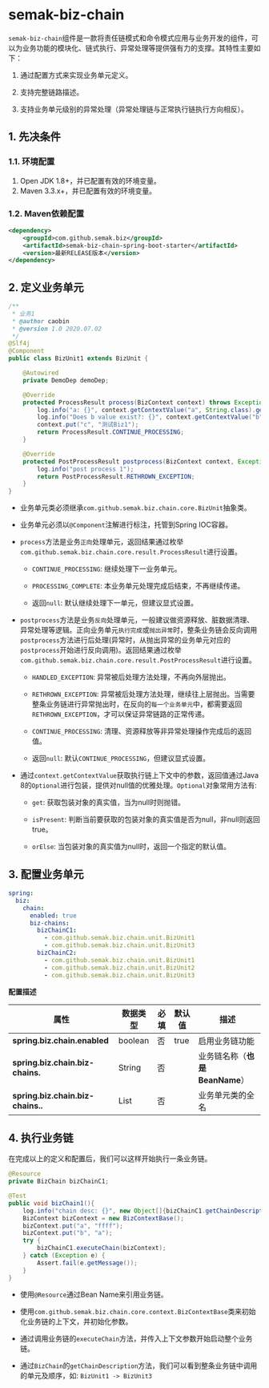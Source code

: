 # semak-biz-chain

`semak-biz-chain`组件是一款将责任链模式和命令模式应用与业务开发的组件，可以为业务功能的模块化、链式执行、异常处理等提供强有力的支撑。其特性主要如下：


1. 通过配置方式来实现业务单元定义。

1. 支持完整链路描述。
1. 支持业务单元级别的异常处理（异常处理链与正常执行链执行方向相反）。



## 1. 先决条件
### 1.1. 环境配置

1. Open JDK 1.8+，并已配置有效的环境变量。
1. Maven 3.3.x+，并已配置有效的环境变量。



### 1.2. Maven依赖配置
```xml
<dependency>
    <groupId>com.github.semak.biz</groupId>
    <artifactId>semak-biz-chain-spring-boot-starter</artifactId>
    <version>最新RELEASE版本</version>
</dependency>
```




## 2. 定义业务单元
```java
/**
 * 业务1
 * @author caobin
 * @version 1.0 2020.07.02
 */
@Slf4j
@Component
public class BizUnit1 extends BizUnit {

    @Autowired
    private DemoDep demoDep;

    @Override
    protected ProcessResult process(BizContext context) throws Exception {
        log.info("a: {}", context.getContextValue("a", String.class).get());
        log.info("Does b value exist?: {}", context.getContextValue("b", String.class).isPresent());
        context.put("c", "测试Biz1");
        return ProcessResult.CONTINUE_PROCESSING;
    }

    @Override
    protected PostProcessResult postprocess(BizContext context, Exception exception) {
        log.info("post process 1");
        return PostProcessResult.RETHROWN_EXCEPTION;
    }
}
```

- 业务单元类必须继承`com.github.semak.biz.chain.core.BizUnit`抽象类。

- 业务单元必须以`@Component`注解进行标注，托管到Spring IOC容器。

- `process`方法是业务`正向`处理单元，返回结果通过枚举`com.github.semak.biz.chain.core.result.ProcessResult`进行设置。
   - `CONTINUE_PROCESSING`: 继续处理下一业务单元。

   - `PROCESSING_COMPLETE`: 本业务单元处理完成后结束，不再继续传递。

   - 返回`null`: 默认继续处理下一单元，但建议显式设置。

- `postprocess`方法是业务`反向`处理单元，一般建议做资源释放、脏数据清理、异常处理等逻辑。正向业务单元`执行完成`或`抛出异常`时，整条业务链会反向调用`postprocess`方法进行后处理(异常时，从抛出异常的业务单元对应的`postprocess`开始进行反向调用)。返回结果通过枚举`com.github.semak.biz.chain.core.result.PostProcessResult`进行设置。
   - `HANDLED_EXCEPTION`: 异常被后处理方法处理，不再向外层抛出。

   - `RETHROWN_EXCEPTION`: 异常被后处理方法处理，继续往上层抛出。当需要整条业务链进行异常抛出时，在反向的`每一个业务单元`中，都需要返回`RETHROWN_EXCEPTION`，才可以保证异常链路的正常传递。

   - `CONTINUE_PROCESSING`: 清理、资源释放等非异常处理操作完成后的返回值。

   - 返回`null`: 默认`CONTINUE_PROCESSING`，但建议显式设置。

- 通过`context.getContextValue`获取执行链上下文中的参数，返回值通过Java 8的`Optional`进行包装，提供对null值的优雅处理。`Optional`对象常用方法有:
   - `get`: 获取包装对象的真实值，当为null时则抛错。

   - `isPresent`: 判断当前要获取的包装对象的真实值是否为null，非null则返回true。

   - `orElse`: 当包装对象的真实值为null时，返回一个指定的默认值。



## 3. 配置业务单元
```yaml
spring:
  biz:
    chain:
      enabled: true
      biz-chains:
        bizChainC1:
          - com.github.semak.biz.chain.unit.BizUnit1
          - com.github.semak.biz.chain.unit.BizUnit3
        bizChainC2:
          - com.github.semak.biz.chain.unit.BizUnit1
          - com.github.semak.biz.chain.unit.BizUnit2
          - com.github.semak.biz.chain.unit.BizUnit3
```
**配置描述**

| **属性** | **数据类型** | **必填** | **默认值** | **描述** |
| --- | --- | --- | --- | --- |
| **spring.biz.chain.enabled** | boolean | 否 | true | 启用业务链功能 |
| **spring.biz.chain.biz-chains.<chainName>** | String | 否 |  | 业务链名称（**也是BeanName**） |
| **spring.biz.chain.biz-chains.<chainName>.<units>** | List<String> | 否 |  | 业务单元类的全名 |


## 4. 执行业务链
在完成以上的定义和配置后，我们可以这样开始执行一条业务链。
```java
@Resource
private BizChain bizChainC1;

@Test
public void bizChain1(){
    log.info("chain desc: {}", new Object[]{bizChainC1.getChainDescription()});
    BizContext bizContext = new BizContextBase();
    bizContext.put("a", "ffff");
    bizContext.put("b", "a");
    try {
        bizChainC1.executeChain(bizContext);
    } catch (Exception e) {
        Assert.fail(e.getMessage());
    }
}
```

- 使用`@Resource`通过Bean Name来引用业务链。

- 使用`com.github.semak.biz.chain.core.context.BizContextBase`类来初始化业务链的上下文，并初始化参数。

- 通过调用业务链的`executeChain`方法，并传入上下文参数开始启动整个业务链。

- 通过`BizChain`的`getChainDescription`方法，我们可以看到整条业务链中调用的单元及顺序，如: `BizUnit1 -> BizUnit3`

